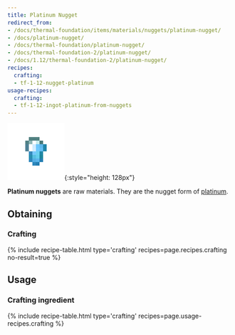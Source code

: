 ```yaml
---
title: Platinum Nugget
redirect_from:
- /docs/thermal-foundation/items/materials/nuggets/platinum-nugget/
- /docs/platinum-nugget/
- /docs/thermal-foundation/platinum-nugget/
- /docs/thermal-foundation-2/platinum-nugget/
- /docs/1.12/thermal-foundation-2/platinum-nugget/
recipes:
  crafting:
  - tf-1-12-nugget-platinum
usage-recipes:
  crafting:
  - tf-1-12-ingot-platinum-from-nuggets
---
```


![Platinum nugget](/assets/images/thermal-foundation-2/nugget-platinum.png){:style="height: 128px"}


**Platinum nuggets** are raw materials. They are the nugget form of
[platinum](/docs/1.12/thermal-foundation/platinum-ingot/).


Obtaining
---------

### Crafting
{% include recipe-table.html type='crafting' recipes=page.recipes.crafting no-result=true %}


Usage
-----

### Crafting ingredient
{% include recipe-table.html type='crafting' recipes=page.usage-recipes.crafting %}
